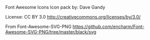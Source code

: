 Font Awesome Icons
Icon pack by: Dave Gandy

License: CC BY 3.0
http://creativecommons.org/licenses/by/3.0/

From Font-Awesome-SVG-PNG
https://github.com/encharm/Font-Awesome-SVG-PNG/tree/master/black/svg
